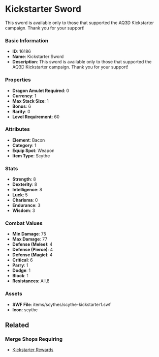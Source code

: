 # Kickstarter Sword

This sword is available only to those that supported the AQ3D Kickstarter campaign. Thank you for your support!

### Basic Information

- **ID**: 16186
- **Name**: Kickstarter Sword
- **Description**: This sword is available only to those that supported the AQ3D Kickstarter campaign. Thank you for your support!

### Properties

- **Dragon Amulet Required**: 0
- **Currency**: 1
- **Max Stack Size**: 1
- **Bonus**: 6
- **Rarity**: 0
- **Level Requirement**: 60

### Attributes

- **Element**: Bacon
- **Category**: 1
- **Equip Spot**: Weapon
- **Item Type**: Scythe

### Stats

- **Strength**: 8
- **Dexterity**: 8
- **Intelligence**: 8
- **Luck**: 5
- **Charisma**: 0
- **Endurance**: 3
- **Wisdom**: 3

### Combat Values

- **Min Damage**: 75
- **Max Damage**: 77
- **Defense (Melee)**: 4
- **Defense (Pierce)**: 4
- **Defense (Magic)**: 4
- **Critical**: 6
- **Parry**: 1
- **Dodge**: 1
- **Block**: 1
- **Resistances**: All,8

### Assets

- **SWF File**: items/scythes/scythe-kickstarter1.swf
- **Icon**: scythe

## Related

### Merge Shops Requiring

- [Kickstarter Rewards](../merge-shops/254-kickstarter-rewards.md)

